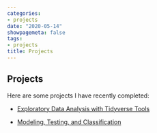```yaml
---
categories:
- projects
date: "2020-05-14"
showpagemeta: false
tags:
- projects
title: Projects
---
```

## Projects 

Here are some projects I have recently completed:

- [Exploratory Data Analysis with Tidyverse Tools](/project1/)

- [Modeling, Testing, and Classification](/project2/)